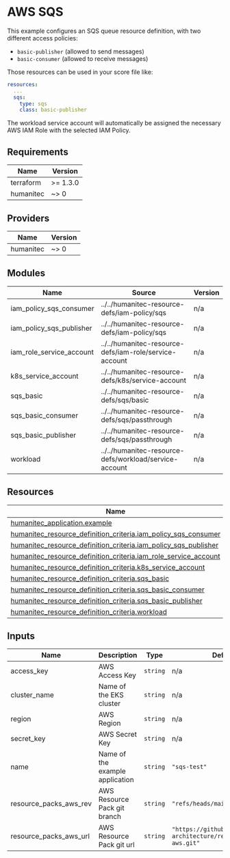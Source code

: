 # AWS SQS

This example configures an SQS queue resource definition, with two different access policies:

* `basic-publisher` (allowed to send messages)
* `basic-consumer` (allowed to receive messages)

Those resources can be used in your score file like:

```yaml
resources:
  ...
  sqs:
    type: sqs
    class: basic-publisher
```

The workload service account will automatically be assigned the necessary AWS IAM Role with the selected IAM Policy.

<!-- BEGIN_TF_DOCS -->
## Requirements

| Name | Version |
|------|---------|
| terraform | >= 1.3.0 |
| humanitec | ~> 0 |

## Providers

| Name | Version |
|------|---------|
| humanitec | ~> 0 |

## Modules

| Name | Source | Version |
|------|--------|---------|
| iam\_policy\_sqs\_consumer | ../../humanitec-resource-defs/iam-policy/sqs | n/a |
| iam\_policy\_sqs\_publisher | ../../humanitec-resource-defs/iam-policy/sqs | n/a |
| iam\_role\_service\_account | ../../humanitec-resource-defs/iam-role/service-account | n/a |
| k8s\_service\_account | ../../humanitec-resource-defs/k8s/service-account | n/a |
| sqs\_basic | ../../humanitec-resource-defs/sqs/basic | n/a |
| sqs\_basic\_consumer | ../../humanitec-resource-defs/sqs/passthrough | n/a |
| sqs\_basic\_publisher | ../../humanitec-resource-defs/sqs/passthrough | n/a |
| workload | ../../humanitec-resource-defs/workload/service-account | n/a |

## Resources

| Name | Type |
|------|------|
| [humanitec_application.example](https://registry.terraform.io/providers/humanitec/humanitec/latest/docs/resources/application) | resource |
| [humanitec_resource_definition_criteria.iam_policy_sqs_consumer](https://registry.terraform.io/providers/humanitec/humanitec/latest/docs/resources/resource_definition_criteria) | resource |
| [humanitec_resource_definition_criteria.iam_policy_sqs_publisher](https://registry.terraform.io/providers/humanitec/humanitec/latest/docs/resources/resource_definition_criteria) | resource |
| [humanitec_resource_definition_criteria.iam_role_service_account](https://registry.terraform.io/providers/humanitec/humanitec/latest/docs/resources/resource_definition_criteria) | resource |
| [humanitec_resource_definition_criteria.k8s_service_account](https://registry.terraform.io/providers/humanitec/humanitec/latest/docs/resources/resource_definition_criteria) | resource |
| [humanitec_resource_definition_criteria.sqs_basic](https://registry.terraform.io/providers/humanitec/humanitec/latest/docs/resources/resource_definition_criteria) | resource |
| [humanitec_resource_definition_criteria.sqs_basic_consumer](https://registry.terraform.io/providers/humanitec/humanitec/latest/docs/resources/resource_definition_criteria) | resource |
| [humanitec_resource_definition_criteria.sqs_basic_publisher](https://registry.terraform.io/providers/humanitec/humanitec/latest/docs/resources/resource_definition_criteria) | resource |
| [humanitec_resource_definition_criteria.workload](https://registry.terraform.io/providers/humanitec/humanitec/latest/docs/resources/resource_definition_criteria) | resource |

## Inputs

| Name | Description | Type | Default | Required |
|------|-------------|------|---------|:--------:|
| access\_key | AWS Access Key | `string` | n/a | yes |
| cluster\_name | Name of the EKS cluster | `string` | n/a | yes |
| region | AWS Region | `string` | n/a | yes |
| secret\_key | AWS Secret Key | `string` | n/a | yes |
| name | Name of the example application | `string` | `"sqs-test"` | no |
| resource\_packs\_aws\_rev | AWS Resource Pack git branch | `string` | `"refs/heads/main"` | no |
| resource\_packs\_aws\_url | AWS Resource Pack git url | `string` | `"https://github.com/humanitec-architecture/resource-packs-aws.git"` | no |
<!-- END_TF_DOCS -->
